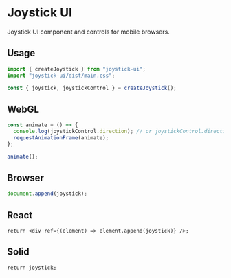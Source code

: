 # Joystick UI

Joystick UI component and controls for mobile browsers.

## Usage

```ts
import { createJoystick } from "joystick-ui";
import "joystick-ui/dist/main.css";

const { joystick, joystickControl } = createJoystick();
```

## WebGL

```ts
const animate = () => {
  console.log(joystickControl.direction); // or joystickControl.direction.normalize()
  requestAnimationFrame(animate);
};

animate();
```

## Browser

```ts
document.append(joystick);
```

## React

```tsx
return <div ref={(element) => element.append(joystick)} />;
```

## Solid

```tsx
return joystick;
```
